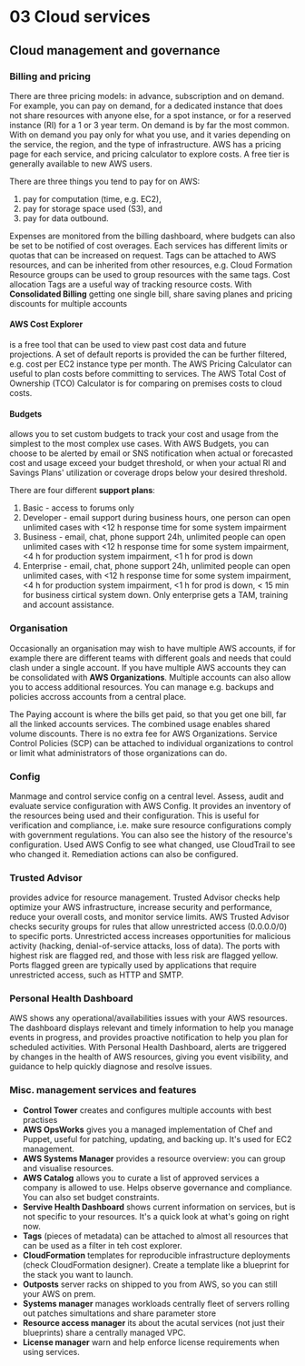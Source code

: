 # 03 Cloud services

## Cloud management and governance

### Billing and pricing

There are three pricing models: in advance, subscription and on demand. For example, you can pay on demand, for a dedicated instance that does not share resources with anyone else, for a spot instance, or for a reserved instance (RI) for a 1 or 3 year term. On demand is by far the most common. With on demand you pay only for what you use, and it varies depending on the service, the region, and the type of infrastructure. AWS has a pricing page for each service, and pricing calculator to explore costs. A free tier is generally available to new AWS users.

There are three things you tend to pay for on AWS:

1. pay for computation (time, e.g. EC2),
2. pay for storage space used (S3), and
3. pay for data outbound.

Expenses are monitored from the billing dashboard, where budgets can also be set to be notified of cost overages. Each services has different limits or quotas that can be increased on request. Tags can be attached to AWS resources, and can be inherited from other resources, e.g. Cloud Formation Resource groups can be used to group resources with the same tags. Cost allocation Tags are a useful way of tracking resource costs. With **Consolidated Billing** getting one single bill, share saving planes and pricing discounts for multiple accounts

#### AWS Cost Explorer

is a free tool that can be used to view past cost data and future projections. A set of default reports is provided the can be further filtered, e.g. cost per EC2 instance type per month. The AWS Pricing Calculator can useful to plan costs before committing to services. The AWS Total Cost of Ownership (TCO) Calculator is for comparing on premises costs to cloud costs.

#### Budgets

allows you to set custom budgets to track your cost and usage from the simplest to the most complex use cases. With AWS Budgets, you can choose to be alerted by email or SNS notification when actual or forecasted cost and usage exceed your budget threshold, or when your actual RI and Savings Plans' utilization or coverage drops below your desired threshold.

There are four different **support plans**:

1. Basic - access to forums only
2. Developer - email support during business hours, one person can open unlimited cases with <12 h response time for some system impairment
3. Business - email, chat, phone support 24h, unlimited people can open unlimited cases with <12 h response time for some system impairment, <4 h for production system impairment, <1 h for prod is down
4. Enterprise - email, chat, phone support 24h, unlimited people can open unlimited cases, with <12 h response time for some system impairment, <4 h for production system impairment, <1 h for prod is down, < 15 min for business cirtical system down. Only enterprise gets a TAM, training and account assistance.

### Organisation

Occasionally an organisation may wish to have multiple AWS accounts, if for example there are different teams with different goals and needs that could clash under a single account. If you have multiple AWS accounts they can be consolidated with **AWS Organizations**. Multiple accounts can also allow you to access additional resources. You can manage e.g. backups and policies accross accounts from a central place.

The Paying account is where the bills get paid, so that you get one bill, far all the linked accounts services. The combined usage enables shared volume discounts. There is no extra fee for AWS Organizations. Service Control Policies (SCP) can be attached to individual organizations to control or limit what administrators of those organizations can do.

### Config

Manmage and control service config on a central level.
Assess, audit and evaluate service configuration with AWS Config. It provides an inventory of the resources being used and their configuration. This is useful for verification and compliance, i.e. make sure resource configurations comply with government regulations. You can also see the history of the resource's configuration. Used AWS Config to see what changed, use CloudTrail to see who changed it. Remediation actions can also be configured.

### Trusted Advisor

provides advice for resource management. Trusted Advisor checks help optimize your AWS infrastructure, increase security and performance, reduce your overall costs, and monitor service limits. AWS Trusted Advisor checks security groups for rules that allow unrestricted access (0.0.0.0/0) to specific ports. Unrestricted access increases opportunities for malicious activity (hacking, denial-of-service attacks, loss of data). The ports with highest risk are flagged red, and those with less risk are flagged yellow. Ports flagged green are typically used by applications that require unrestricted access, such as HTTP and SMTP.

### Personal Health Dashboard

AWS shows any operational/availabilities issues with your AWS resources. The dashboard displays relevant and timely information to help you manage events in progress, and provides proactive notification to help you plan for scheduled activities. With Personal Health Dashboard, alerts are triggered by changes in the health of AWS resources, giving you event visibility, and guidance to help quickly diagnose and resolve issues.

### Misc. management services and features

- **Control Tower** creates and configures multiple accounts with best practises
- **AWS OpsWorks** gives you a managed implementation of Chef and Puppet, useful for patching, updating, and backing up. It's used for EC2 management.
- **AWS Systems Manager** provides a resource overview: you can group and visualise resources.
- **AWS Catalog** allows you to curate a list of approved services a company is allowed to use. Helps observe governance and compliance. You can also set budget constraints.
- **Servive Health Dashboard** shows current information on services, but is not specific to your resources. It's a quick look at what's going on right now.
- **Tags** (pieces of metadata) can be attached to almost all resources that can be used as a filter in teh cost explorer.
- **CloudFormation** templates for reproducible infrastructure deployments (check CloudFormation designer). Create a template like a blueprint for the stack you want to launch.
- **Outposts** server racks on shipped to you from AWS, so you can still your AWS on prem.
- **Systems manager** manages workloads centrally fleet of servers rolling out patches simultations and share parameter store
- **Resource access manager** its about the acutal services (not just their blueprints) share a centrally managed VPC.
- **License manager** warn and help enforce license requirements when using services.